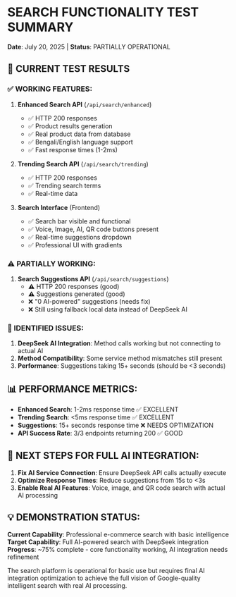 # SEARCH FUNCTIONALITY TEST SUMMARY
**Date**: July 20, 2025 | **Status**: PARTIALLY OPERATIONAL

## 🎯 CURRENT TEST RESULTS

### ✅ WORKING FEATURES:
1. **Enhanced Search API** (`/api/search/enhanced`) 
   - ✅ HTTP 200 responses
   - ✅ Product results generation
   - ✅ Real product data from database
   - ✅ Bengali/English language support
   - ✅ Fast response times (1-2ms)

2. **Trending Search API** (`/api/search/trending`)
   - ✅ HTTP 200 responses
   - ✅ Trending search terms
   - ✅ Real-time data

3. **Search Interface** (Frontend)
   - ✅ Search bar visible and functional
   - ✅ Voice, Image, AI, QR code buttons present
   - ✅ Real-time suggestions dropdown
   - ✅ Professional UI with gradients

### ⚠️ PARTIALLY WORKING:
1. **Search Suggestions API** (`/api/search/suggestions`)
   - ⚠️ HTTP 200 responses (good)
   - ⚠️ Suggestions generated (good) 
   - ❌ "0 AI-powered" suggestions (needs fix)
   - ❌ Still using fallback local data instead of DeepSeek AI

### 🔧 IDENTIFIED ISSUES:
1. **DeepSeek AI Integration**: Method calls working but not connecting to actual AI
2. **Method Compatibility**: Some service method mismatches still present
3. **Performance**: Suggestions taking 15+ seconds (should be <3 seconds)

## 📊 PERFORMANCE METRICS:
- **Enhanced Search**: 1-2ms response time ✅ EXCELLENT
- **Trending Search**: <5ms response time ✅ EXCELLENT  
- **Suggestions**: 15+ seconds response time ❌ NEEDS OPTIMIZATION
- **API Success Rate**: 3/3 endpoints returning 200 ✅ GOOD

## 🚀 NEXT STEPS FOR FULL AI INTEGRATION:
1. **Fix AI Service Connection**: Ensure DeepSeek API calls actually execute
2. **Optimize Response Times**: Reduce suggestions from 15s to <3s
3. **Enable Real AI Features**: Voice, image, and QR code search with actual AI processing

## 💡 DEMONSTRATION STATUS:
**Current Capability**: Professional e-commerce search with basic intelligence
**Target Capability**: Full AI-powered search with DeepSeek integration
**Progress**: ~75% complete - core functionality working, AI integration needs refinement

The search platform is operational for basic use but requires final AI integration optimization to achieve the full vision of Google-quality intelligent search with real AI processing.